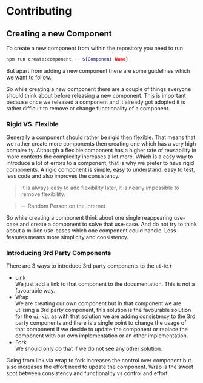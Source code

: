 # Contributing

## Creating a new Component

To create a new component from within the repository you need to run

```sh
npm run create:component -- ${Component Name}
```

But apart from adding a new component there are some guidelines which we want to follow.

So while creating a new component there are a couple of things everyone should think about before releasing a new component. This is important because once we released a component and it already got adopted it is rather difficult to remove or change functionality of a component.

### Rigid VS. Flexible

Generally a component should rather be rigid then flexible. That means that we rather create more components then creating one which has a very high complexity. Although a flexible component has a higher rate of reusability in more contexts the complexity increases a lot more. Which is a easy way to introduce a lot of errors to a component, that is why we prefer to have rigid components. A rigid component is simple, easy to understand, easy to test, less code and also improves the consistency.

> It is always easy to add flexibility later, it is nearly impossible to remove flexibility.

> -- Random Person on the Internet

So while creating a component think about one single reappearing use-case and create a component to solve that use-case. And do not try to think about a million use-cases which one component could handle. Less features means more simplicity and consistency.

### Introducing 3rd Party Components

There are 3 ways to introduce 3rd party components to the `ui-kit`

* Link  
  We just add a link to that component to the documentation. This is not a favourable way.
* Wrap  
  We are creating our own component but in that component we are utilising a 3rd party component, this solution is the favourable solution for the `ui-kit` as with that solution we are adding consistency to the 3rd party components and there is a single point to change the usage of that component if we decide to update the component or replace the component with our own implementation or an other implementation.
* Fork  
   We should only do that if we do not see any other solution.

<!--
TODO: add step by step guide for forking.
- Key decisions needed
    - we forking repositories into the ui-kit or are we creating a new repository within `dcos-labs`.
-->

Going from link via wrap to fork increases the control over component but also increases the effort need to update the component. Wrap is the sweet spot between consistency and functionality vs control and effort.
